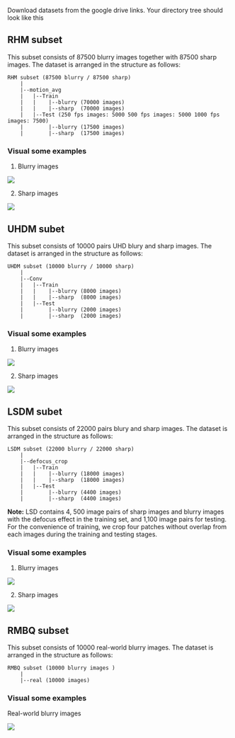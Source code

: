 Download datasets from the google drive links. Your directory tree should look like this


## RHM subset
This subset consists of 87500 blurry images together with 87500 sharp images. The dataset is arranged in the structure as follows:
```
RHM subset (87500 blurry / 87500 sharp)
    |
    |--motion_avg
    |   |--Train
    |   |    |--blurry (70000 images)
    |   |    |--sharp  (70000 images)
    |   |--Test (250 fps images: 5000 500 fps images: 5000 1000 fps images: 7500)
    |        |--blurry (17500 images)      
    |        |--sharp  (17500 images)
```

### Visual some examples
1. Blurry images

![](../examples/Blurry_RHM.png)

2. Sharp images

![](../examples/Sharp_RHM.png)

## UHDM subet
This subset consists of 10000 pairs UHD blury and sharp images. The dataset is arranged in the structure as follows:
```
UHDM subset (10000 blurry / 10000 sharp)
    |
    |--Conv
    |   |--Train
    |   |    |--blurry (8000 images)
    |   |    |--sharp  (8000 images)
    |   |--Test
    |        |--blurry (2000 images)      
    |        |--sharp  (2000 images)
```
### Visual some examples
1. Blurry images

![](../examples/Blurry_UHDM.png)

2. Sharp images

![](../examples/Sharp_UHDM.png)
## LSDM subet

This subset consists of 22000 pairs blury and sharp images. The dataset is arranged in the structure as follows:
```
LSDM subset (22000 blurry / 22000 sharp)
    |
    |--defocus_crop
    |   |--Train
    |   |    |--blurry (18000 images)
    |   |    |--sharp  (18000 images)
    |   |--Test
    |        |--blurry (4400 images)      
    |        |--sharp  (4400 images)
```

**Note:**  LSD contains 4, 500 image pairs of sharp images and blurry images with the defocus effect in the training set, and 1,100 image pairs for testing.  For the convenience of training, we crop four patches without overlap from each images during the training and testing stages.

### Visual some examples
1. Blurry images

![](../examples/Blurry_LSD.png)

2. Sharp images

![](../examples/Sharp_LSD.png)
## RMBQ subset

This subset consists of 10000 real-world blurry images. The dataset is arranged in the structure as follows:
```
RMBQ subset (10000 blurry images )
    |
    |--real (10000 images)
```
### Visual some examples
Real-world blurry images

![](../examples/RMBQ.png)

